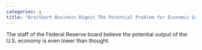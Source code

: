 ```yaml
---
categories: g
title: "Breitbart Business Digest The Potential Problem for Economic Growth and Inflation"
---
```

The staff of the Federal Reserve board believe the potential output of the U.S. economy is even lower than thought.